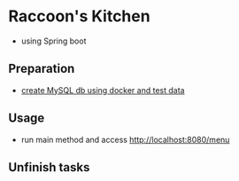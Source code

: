 # Raccoon's Kitchen

- using Spring boot

## Preparation

- [create MySQL db using docker and test data](./docs/test_data_preparation.md)

## Usage

- run main method and access [http://localhost:8080/menu](http://localhost:8080/menu) 

## Unfinish tasks
